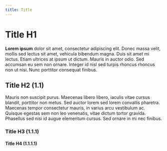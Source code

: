```yaml
---
title: Title
---
```



# Title H1
**Lorem ipsum** dolor sit amet, consectetur adipiscing elit. Donec massa velit, mollis sed lectus sit amet, vehicula bibendum magna. Duis sit amet mi lectus. Etiam ultrices at ipsum ut dictum. Mauris in auctor odio. Sed accumsan eu sem non ornare. Integer id nisl sed turpis rhoncus rhoncus non ut nisi. Nunc porttitor consequat finibus. 


## Title H2 (1.1)
 Mauris non suscipit purus. Maecenas libero libero, iaculis vitae cursus blandit, porttitor non metus. Sed auctor lorem sed lorem convallis pharetra. Maecenas tempor consectetur mauris, in varius arcu vestibulum ac. Quisque egestas sem non leo venenatis, vitae dictum tortor gravida. Phasellus sed nisi id augue elementum cursus. Sed ornare in mi nec finibus. 

### Title H3 (1.1.1)


#### Title H4 (1.1.1.1)

